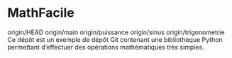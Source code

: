 # MathFacile
origin/HEAD
origin/main
  origin/puissance
  origin/sinus
  origin/trigonometrie
Ce dépôt est un exemple de dépôt Git contenant une bibliothèque Python
permettant d’effectuer des opérations mathématiques très simples.
